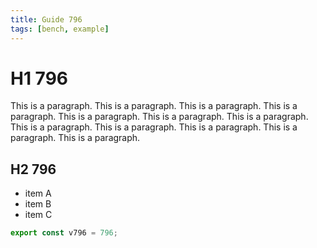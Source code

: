 ```yaml
---
title: Guide 796
tags: [bench, example]
---
```


# H1 796

This is a paragraph. This is a paragraph. This is a paragraph. This is a paragraph. This is a paragraph. This is a paragraph. This is a paragraph. This is a paragraph. This is a paragraph. This is a paragraph. This is a paragraph. This is a paragraph. 

## H2 796

- item A
- item B
- item C

```ts
export const v796 = 796;
```